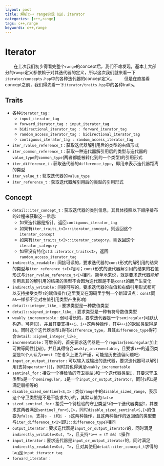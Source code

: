 ```yaml
---
layout: post
title: 解析c++ range实现（四），iterator
categories: [c++,range]
tags: c++,range
keywords: c++,range
---
```

# Iterator
&emsp;&emsp;在上次我们初步得看完整个`range`的concept后，我们不难发现，基本上大部分的`range`定义都依赖于对其迭代器的定义，所以这次我们就来看一下`iterator/concepts.hpp`中的各种迭代器的concept定义。
&emsp;&emsp;但是在直接看concept之前，我们得先看一下`iterator/traits.hpp`中的各种traits。

## Traits
* 各种`iterator_tag` :
	* `input_iterator_tag`
	* `forward_iterator_tag : input_iterator_tag`
	* `bidirectional_iterator_tag : forward_iterator_tag`
	* `random_access_iterator_tag : bidirectional_iterator_tag`
	* `contiguous_iterator_tag : random_access_iterator_tag`
* `iter_rvalue_reference_t` : 获取迭代器解引用后的类型的右值形式
* `iter_common_reference_t` : 获取一种迭代器解引用后的类型与迭代器的`value_type`的`common_type`(两者都能被转化到的一个类型)的引用形式
* `iter_difference_t` : 获取迭代器的`difference_type`，即用来表示迭代器距离的类型
* `iter_value_t` : 获取迭代器的`value_type`
* `iter_reference_t` : 获取迭代器解引用后的类型的引用形式

## Concept

* `detail::iter_concept_t` : 获取迭代器的类别信息，其具体按照以下顺序排布的过程来获取这一信息:
	* 如果迭代器是指针，返回`contiguous_iterator_tag`
	* 如果有`iter_traits_t<I>::iterator_concept`，则返回这个`iterator_concept`
	* 如果有`iter_traits_t<I>::iterator_category`，则返回这个`iterator_category`
	* 如果没有特化`std::iterator_traits<I>`，返回`random_access_iterator_tag`
* `indirectly_readable`	: 间接可读的，要求迭代器的`const`形式的解引用的结果的类型与`iter_reference_t<I>`相同；`const`形式的迭代器解引用的结果的右值形式与`iter_rvalue_reference_t<I>`相同。简单地来说，就是要求迭代器能解引用且其的解引用的结果的类型不会因为迭代器是不是`const`的而产生变化
* `indirectly_writable` : 间接可写的，要求迭代器的左值和右值引用形式都可以支持接受类型`T`的赋值操作(这里我又在源码里学到一个新知识点：`const`同`&&`一样都不会对左值引用类型产生影响)
* `detail::integer_like_` : 要求类型是一种数值类型
* `detail::signed_integer_like_` : 要求类型是一种有符号数值类型
* `weakly_incrementable` : 弱可增长的，要求迭代器是一个`semiregular`(可默认构造，可拷贝)，并且其要支持`++i`、`i++`这两种操作，其中`++i`的返回类型得是`I&`，同时这个迭代器类型`I`得有`difference_type`，且其`difference_type`得符合`detail::signed_integer_like_`
* `incrementable` : 可增长的，首先要求迭代器是一个`regular`(`semiregular`加上可做等同性比较)，并且其得符合`weakly_incrementable`，且要求`i++`的返回类型是`I`(个人认为`const I`在语义上更为严谨，可能是历史遗留问题吧)
* `input_or_output_iterator` : 可以输入或输出的迭代器，要求迭代器可以解引用(支持`operator*()`)，同时其也得满足`weakly_incrementable`
* `sentinel_for` : 接受一个待检验的守卫类型`S`和一个迭代器类型`I`，其要求守卫类型`S`是一个`semiregular`，`I`是一个`input_or_output_iterator`，同时`S`和`I`是满足弱相等的
* `disable_sized_sentinel<S,I>` : 类似`range`中的`disable_sized_range`，表示这个守卫类型是不是不能求大小的，其默认值为`false`
* `sized_sentinel_for` : 接受一个待检验的守卫类型`S`和一个迭代器类型`I`，其要求这两者满足`sentinel_for<S,I>`，同时`disable_sized_sentinel<S,I>`的值要为`false`，支持`s - i`和`i - s`这两种操作，且这两种操作的返回值的类型要与`iter_difference_t<I>`(即`I::difference_type`)相同
* `output_iterator` : 要求迭代器是`input_or_output_iterator`的，同时满足`indirectly_writable<Out, T>`，且支持`*o++ = (T &&) t`操作
* `input_iterator` : 要求迭代器是`input_or_output_iterator`的，同时满足`indirectly_readable<Out, T>`，且对其使用`detail::iter_concept_t`求得的tag是`input_iterator_tag`
* `forward_iterator` :